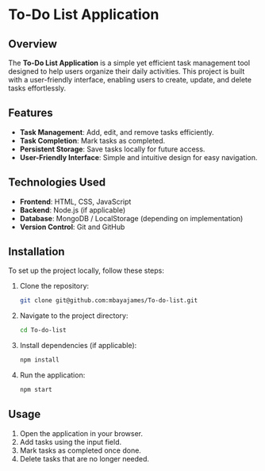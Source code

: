 # To-Do List Application

## Overview
The **To-Do List Application** is a simple yet efficient task management tool designed to help users organize their daily activities. This project is built with a user-friendly interface, enabling users to create, update, and delete tasks effortlessly.

## Features
- **Task Management**: Add, edit, and remove tasks efficiently.
- **Task Completion**: Mark tasks as completed.
- **Persistent Storage**: Save tasks locally for future access.
- **User-Friendly Interface**: Simple and intuitive design for easy navigation.

## Technologies Used
- **Frontend**: HTML, CSS, JavaScript
- **Backend**: Node.js (if applicable)
- **Database**: MongoDB / LocalStorage (depending on implementation)
- **Version Control**: Git and GitHub

## Installation
To set up the project locally, follow these steps:

1. Clone the repository:
   ```bash
   git clone git@github.com:mbayajames/To-do-list.git
   ```
2. Navigate to the project directory:
   ```bash
   cd To-do-list
   ```
3. Install dependencies (if applicable):
   ```bash
   npm install
   ```
4. Run the application:
   ```bash
   npm start
   ```

## Usage
1. Open the application in your browser.
2. Add tasks using the input field.
3. Mark tasks as completed once done.
4. Delete tasks that are no longer needed.



